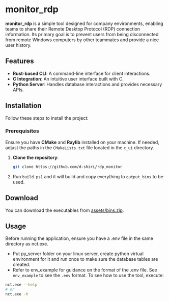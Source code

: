  # monitor_rdp

**monitor_rdp** is a simple tool designed for company environments, enabling teams to share their Remote Desktop Protocol (RDP) connection information. Its primary goal is to prevent users from being disconnected from remote Windows computers by other teammates and provide a nice user history.


## Features

- **Rust-based CLI**: A command-line interface for client interactions.
- **C Integration**: An intuitive user interface built with C.
- **Python Server**: Handles database interactions and provides necessary APIs.

## Installation

Follow these steps to install the project:
### Prerequisites

Ensure you have **CMake** and **Raylib** installed on your machine. If needed, adjust the paths in the `CMakeLists.txt` file located in the `c_ui` directory.


1. **Clone the repository**:
   ```bash
   git clone https://github.com/d-shiri/rdp_monitor
   ```
2. Run `build.ps1` and it will build and copy everything to `output_bins` to be used.


## Download
You can download the executables from [assets/bins.zip](./assets/bins.zip).


## Usage
Before running the application, ensure you have a .env file in the same directory as nct.exe.

- Put py_server folder on your linux server, create python virtual environment for it and run once to make sure the database tables are created. 
- Refer to env_example for guidance on the format of the .env file.
See `env_example` to see the `.env` format.
To see how to use the tool, execute:
```bash
nct.exe --help
# or 
nct.exe -h
```

